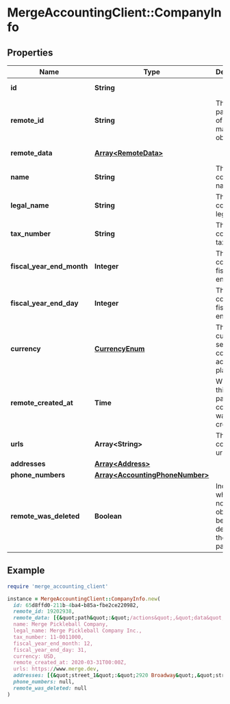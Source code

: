 # MergeAccountingClient::CompanyInfo

## Properties

| Name | Type | Description | Notes |
| ---- | ---- | ----------- | ----- |
| **id** | **String** |  | [optional][readonly] |
| **remote_id** | **String** | The third-party API ID of the matching object. | [optional] |
| **remote_data** | [**Array&lt;RemoteData&gt;**](RemoteData.md) |  | [optional][readonly] |
| **name** | **String** | The company&#39;s name. | [optional] |
| **legal_name** | **String** | The company&#39;s legal name. | [optional] |
| **tax_number** | **String** | The company&#39;s tax number. | [optional] |
| **fiscal_year_end_month** | **Integer** | The company&#39;s fiscal year end month. | [optional] |
| **fiscal_year_end_day** | **Integer** | The company&#39;s fiscal year end day. | [optional] |
| **currency** | [**CurrencyEnum**](CurrencyEnum.md) | The currency set in the company&#39;s accounting platform. | [optional] |
| **remote_created_at** | **Time** | When the third party&#39;s company was created. | [optional] |
| **urls** | **Array&lt;String&gt;** | The company&#39;s urls. | [optional] |
| **addresses** | [**Array&lt;Address&gt;**](Address.md) |  | [optional] |
| **phone_numbers** | [**Array&lt;AccountingPhoneNumber&gt;**](AccountingPhoneNumber.md) |  | [optional] |
| **remote_was_deleted** | **Boolean** | Indicates whether or not this object has been deleted on the third-party. | [optional][readonly] |

## Example

```ruby
require 'merge_accounting_client'

instance = MergeAccountingClient::CompanyInfo.new(
  id: 65d8ffd0-211b-4ba4-b85a-fbe2ce220982,
  remote_id: 19202938,
  remote_data: [{&quot;path&quot;:&quot;/actions&quot;,&quot;data&quot;:[&quot;Varies by platform&quot;]}],
  name: Merge Pickleball Company,
  legal_name: Merge Pickleball Company Inc.,
  tax_number: 11-0011000,
  fiscal_year_end_month: 12,
  fiscal_year_end_day: 31,
  currency: USD,
  remote_created_at: 2020-03-31T00:00Z,
  urls: https://www.merge.dev,
  addresses: [{&quot;street_1&quot;:&quot;2920 Broadway&quot;,&quot;street_2&quot;:&quot;2nd Floor&quot;,&quot;city&quot;:&quot;New York&quot;,&quot;state&quot;:&quot;NY&quot;,&quot;country&quot;:&quot;USA&quot;,&quot;zip_code&quot;:&quot;10027&quot;}],
  phone_numbers: null,
  remote_was_deleted: null
)
```

